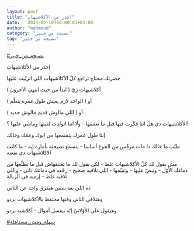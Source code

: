 ```yaml
---
layout: post
title: "احذر من الأكلاشيهات"
date:   2024-04-10T00:00:01+03:00
author: "mahmoud"
category: "نصيحة من خبير"
tag: "نصيحة من خبير"
---
```



[<u>\#نصيحة\_من\_خبير</u>](https://www.facebook.com/hashtag/%D9%86%D8%B5%D9%8A%D8%AD%D8%A9_%D9%85%D9%86_%D8%AE%D8%A8%D9%8A%D8%B1?__eep__=6&__cft__%5b0%5d=AZX79Y-FLX4yJwlIoogmRLBE_9vMalli_UbsmzBCaNlTXJ92bt3GahbzYycvpnfducVFYimwWuhwepellWpsKhh-ICfEx7KLNTnX-gQ-Eifv7JpT4LfrD7M_oq4vo6qVlby8fvcXU1_7ilUTA5Y0DmH3OAHbkIgees6FgYA8i5sljg&__tn__=*NK-R)




إحذر من الأكلاشيهات




حضرتك محتاج تراجع كلّ الأكلاشيهات اللي اتربّيت
عليها

أكلاشيهات زيّ ( ابدأ من حيث انتهى الآخرون )

أو ( الواحد لازم يعيش طول عمره يتعلّم )

أو ( اللي مالوش قديم مالوش جديد )




الأكلاشيهات دي هل انتا فكّرت فيها قبل ما تعتنقها - ولّا
انتا اتولدت لقيتها وماشي عليها ؟!




إنتا طول عمرك بتسمعها من ابوك وعمّك وخالك

طيّب ما خالك دا مات مرفّس من الجوع أساسا - بتسمع نصيحته
بأمارة إيه - ما كانت الاكلاشيهات دي نفعته




مش بقول لك كلّ الأكلاشيهات غلط - لكن بقول لك ما تعتنقهاش
قبل ما تطلّعها من دماغك الأوّل - وتبصّ عليها - وتقيّمها - اللي تلاقيه صحيح -
رجّعه في دماغك تاني - واللي تلاقيه غلط - إرميه في الزبالة




ده اللي بعد سنين هيفرق واحد عن التاني

وهتلاقي التاني وقتها محتفظ بالأكلاشيهات بردو

وهيقول على الأوّلانيّ إنّه بيغسل أموال - أكلاشيه
بردو




[<u>\#سهلة\_ومش\_مستاهلة</u>](https://www.facebook.com/hashtag/%D8%B3%D9%87%D9%84%D8%A9_%D9%88%D9%85%D8%B4_%D9%85%D8%B3%D8%AA%D8%A7%D9%87%D9%84%D8%A9?__eep__=6&__cft__%5b0%5d=AZX79Y-FLX4yJwlIoogmRLBE_9vMalli_UbsmzBCaNlTXJ92bt3GahbzYycvpnfducVFYimwWuhwepellWpsKhh-ICfEx7KLNTnX-gQ-Eifv7JpT4LfrD7M_oq4vo6qVlby8fvcXU1_7ilUTA5Y0DmH3OAHbkIgees6FgYA8i5sljg&__tn__=*NK-R)
